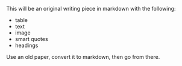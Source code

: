 This will be an original writing piece in markdown with the following:

 - table
 - text
 - image
 - smart quotes
 - headings
 


Use an old paper, convert it to markdown, then go from there.